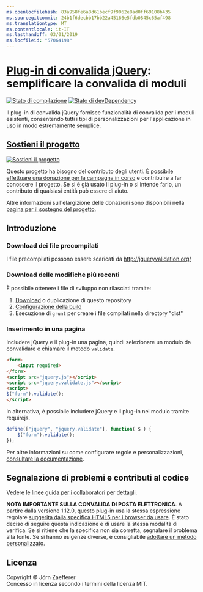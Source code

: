 ```yaml
---
ms.openlocfilehash: 83a958fe6a8d61becf9f9062e8ad0ff69108b435
ms.sourcegitcommit: 24b1f6decbb17bb22a45166e5fdb0845c65af498
ms.translationtype: MT
ms.contentlocale: it-IT
ms.lasthandoff: 03/01/2019
ms.locfileid: "57064198"
---
```

<a name="jquery-validation-pluginhttpjqueryvalidationorg---form-validation-made-easy"></a>[Plug-in di convalida jQuery](http://jqueryvalidation.org/): semplificare la convalida di moduli
================================

[![Stato di compilazione](https://secure.travis-ci.org/jzaefferer/jquery-validation.png)](http://travis-ci.org/jzaefferer/jquery-validation)
[![Stato di devDependency](https://david-dm.org/jzaefferer/jquery-validation/dev-status.png?theme=shields.io)](https://david-dm.org/jzaefferer/jquery-validation#info=devDependencies)

Il plug-in di convalida jQuery fornisce funzionalità di convalida per i moduli esistenti, consentendo tutti i tipi di personalizzazioni per l'applicazione in uso in modo estremamente semplice.

## <a name="help-the-projecthttppledgiecomcampaigns18159"></a>[Sostieni il progetto](http://pledgie.com/campaigns/18159)

[![Sostieni il progetto](http://www.pledgie.com/campaigns/18159.png?skin_name=chrome)](http://pledgie.com/campaigns/18159)

Questo progetto ha bisogno del contributo degli utenti. [È possibile effettuare una donazione per la campagna in corso](http://pledgie.com/campaigns/18159) e contribuire a far conoscere il progetto. Se si è già usato il plug-in o si intende farlo, un contributo di qualsiasi entità può essere di aiuto.

Altre informazioni sull'elargizione delle donazioni sono disponibili nella [pagina per il sostegno del progetto](http://pledgie.com/campaigns/18159).

## <a name="getting-started"></a>Introduzione

### <a name="downloading-the-prebuilt-files"></a>Download dei file precompilati

I file precompilati possono essere scaricati da http://jqueryvalidation.org/

### <a name="downloading-the-latest-changes"></a>Download delle modifiche più recenti

È possibile ottenere i file di sviluppo non rilasciati tramite:

 1. [Download](https://github.com/jzaefferer/jquery-validation/archive/master.zip) o duplicazione di questo repository
 2. [Configurazione della build](CONTRIBUTING.md#build-setup)
 3. Esecuzione di `grunt` per creare i file compilati nella directory "dist"

### <a name="including-it-on-your-page"></a>Inserimento in una pagina

Includere jQuery e il plug-in una pagina, quindi selezionare un modulo da convalidare e chiamare il metodo `validate`.

```html
<form>
    <input required>
</form>
<script src="jquery.js"></script>
<script src="jquery.validate.js"></script>
<script>
$("form").validate();
</script>
```

In alternativa, è possibile includere jQuery e il plug-in nel modulo tramite requirejs.

```js
define(["jquery", "jquery.validate"], function( $ ) {
    $("form").validate();
});
```

Per altre informazioni su come configurare regole e personalizzazioni, [consultare la documentazione](http://jqueryvalidation.org/documentation/).

## <a name="reporting-issues-and-contributing-code"></a>Segnalazione di problemi e contributi al codice

Vedere le [linee guida per i collaboratori](CONTRIBUTING.md) per dettagli.

**NOTA IMPORTANTE SULLA CONVALIDA DI POSTA ELETTRONICA**. A partire dalla versione 1.12.0, questo plug-in usa la stessa espressione regolare [suggerita dalla specifica HTML5 per i browser da usare](https://html.spec.whatwg.org/multipage/forms.html#valid-e-mail-address). È stato deciso di seguire questa indicazione e di usare la stessa modalità di verifica. Se si ritiene che la specifica non sia corretta, segnalare il problema alla fonte. Se si hanno esigenze diverse, è consigliabile [adottare un metodo personalizzato](http://jqueryvalidation.org/jQuery.validator.addMethod/).

## <a name="license"></a>Licenza
Copyright &copy; Jörn Zaefferer<br>
Concesso in licenza secondo i termini della licenza MIT.
